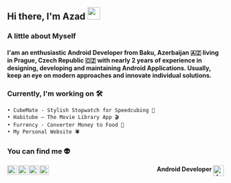 ## Hi there, I'm Azad <img src="https://github.com/TheDudeThatCode/TheDudeThatCode/blob/master/Assets/Hi.gif" width="29px">

### A little about Myself <img src="https://github.com/TheDudeThatCode/TheDudeThatCode/blob/master/Assets/Point_Down.gif" width="15px">

#### I'am an enthusiastic Android Developer from Baku, Azerbaijan 🇦🇿 living in Prague, Czech Republic 🇨🇿 with nearly 2 years of experience in designing, developing and maintaining Android Applications. Usually, keep an eye on modern approaches and innovate individual solutions.

### Currently, I'm working on 🛠
```
• CubeMate - Stylish Stopwatch for Speedcubing 🧩
• Habitube – The Movie Library App 🎬
• Furrency - Converter Money to Food 🍕
• My Personal Website 🕷
```


### You can find me 👽

<a href="https://play.google.com/store/apps/developer?id=Azad+Mamiyev">
    <img align="left" alt="Google Play" width="22px" src="https://cdn.jsdelivr.net/npm/simple-icons@v3/icons/googleplay.svg" />
</a>
<a href="https://www.linkedin.com/in/azadmamiyev/">
    <img align="left" alt="Linkedin" width="22px" src="https://cdn.jsdelivr.net/npm/simple-icons@v3/icons/linkedin.svg" />
</a>
<a href="https://t.me/siftoshka">
    <img align="left" alt="Telegram" width="22px" src="https://cdn.jsdelivr.net/npm/simple-icons@v3/icons/telegram.svg" />
</a>
<a href="https://www.instagram.com/siftoshka/">
    <img align="left" alt="Instagram" width="22px" src="https://cdn.jsdelivr.net/npm/simple-icons@v3/icons/instagram.svg" />
</a>

<p align="right"> <b>Android Developer </b>
    <a href="https://siftoshka.me/">
        <img align="right" alt="Android" width="25px" src="https://cdn.jsdelivr.net/npm/simple-icons@3.1.0/icons/android.svg" />
    </a>
</p>
